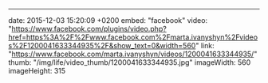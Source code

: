 ---
date: 2015-12-03 15:20:09 +0200
embed: "facebook"
video: "https://www.facebook.com/plugins/video.php?href=https%3A%2F%2Fwww.facebook.com%2Fmarta.ivanyshyn%2Fvideos%2F1200041633344935%2F&show_text=0&width=560"
link: "https://www.facebook.com/marta.ivanyshyn/videos/1200041633344935/"
thumb: "/img/life/video_thumb/1200041633344935.jpg"
imageWidth: 560
imageHeight: 315
